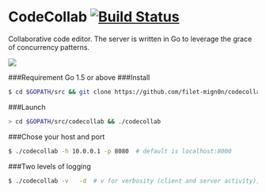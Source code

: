 CodeCollab [![Build Status](https://travis-ci.org/filet-mign0n/codecollab.svg?branch=master)](https://travis-ci.org/filet-mign0n/codecollab)
========

Collaborative code editor. The server is written in Go to leverage the grace of concurrency patterns.

<img src="https://raw.githubusercontent.com/filet-mign0n/filet-mignon.github.io/master/images/codecollab.gif">

###Requirement
Go 1.5 or above
###Install
```sh
$ cd $GOPATH/src && git clone https://github.com/filet-mign0n/codecollab && cd codecollab && go get ./... && go test && go build
```
###Launch
```sh
> cd $GOPATH/src/codecollab && ./codecollab
```
###Chose your host and port
```sh
$ ./codecollab -h 10.0.0.1 -p 8080	# default is localhost:8000
```
###Two levels of logging
```sh
$ ./codecollab -v	-d	# v for verbosity (client and server activity), d for debug
```
